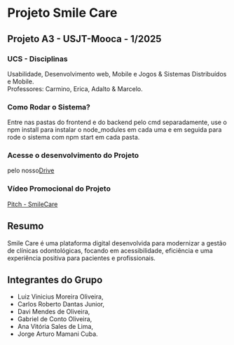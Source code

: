 # Projeto Smile Care
## Projeto A3 - USJT-Mooca - 1/2025 

### UCS - Disciplinas

Usabilidade, Desenvolvimento web, Mobile e Jogos & Sistemas Distribuídos e Mobile. <br>
Professores: Carmino, Erica, Adalto & Marcelo. <br>

### Como Rodar o Sistema?

Entre nas pastas do frontend e do backend pelo cmd separadamente, use o npm install para instalar o node_modules em cada uma e em seguida para rode o sistema com npm start em cada pasta. <br>

### Acesse o desenvolvimento do Projeto 

pelo nosso[Drive](https://drive.google.com/drive/folders/1ZB0C2r8-kvXeorpLChr0kcThFnjDxgQf?usp=sharing)<br>

### Vídeo Promocional do Projeto 

[Pitch - SmileCare](https://youtu.be/2xKk21Zwi04)

## Resumo

Smile Care é uma plataforma digital
desenvolvida para modernizar a gestão
de clínicas odontológicas, focando em
acessibilidade, eficiência e uma
experiência positiva para pacientes e
profissionais.

## Integrantes do Grupo 

- Luiz Vinicius Moreira Oliveira, 
- Carlos Roberto Dantas Junior, 
- Davi Mendes de Oliveira,
- Gabriel de Conto Oliveira,
- Ana Vitória Sales de Lima,
- Jorge Arturo Mamani Cuba.


